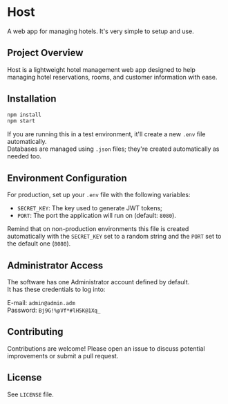 # Host

A web app for managing hotels. It's very simple to setup and use.

## Project Overview

Host is a lightweight hotel management web app designed to help managing hotel reservations, rooms, and customer information with ease.

## Installation

```sh
npm install
npm start
```

If you are running this in a test environment, it'll create a new `.env` file automatically. <br>
Databases are managed using `.json` files; they're created automatically as needed too.

## Environment Configuration
For production, set up your `.env` file with the following variables:

- `SECRET_KEY`: The key used to generate JWT tokens;
- `PORT`: The port the application will run on (default: `8080`).

Remind that on non-production environments this file is created automatically with the `SECRET_KEY` set to a random string and the `PORT` set to the default one (`8080`).

## Administrator Access

The software has one Administrator account defined by default. <br />
It has these credentials to log into:

E-mail: `admin@admin.adm` <br />
Password: `Bj9G!%pVf*#lH5K@1Xq_`

## Contributing

Contributions are welcome! Please open an issue to discuss potential improvements or submit a pull request.

## License

See `LICENSE` file.
